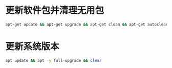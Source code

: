 # 更新软件包并清理无用包
```bash
apt-get update && apt-get upgrade && apt-get clean && apt-get autoclean && apt autoremove && clear
```
# 更新系统版本
```bash
apt update && apt -y full-upgrade && clear
```
